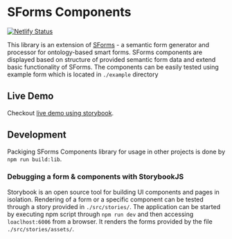 # SForms Components
[![Netlify Status](https://api.netlify.com/api/v1/badges/5b9b7cb6-08ed-44ea-a8d5-6f5105eec634/deploy-status)](https://app.netlify.com/sites/s-forms-components-kbss/deploys)


This library is an extension of [SForms](https://github.com/kbss-cvut/s-forms) - a semantic form generator and processor for ontology-based smart forms.
SForms components are displayed based on structure of provided semantic form data and extend basic functionality of SForms.
The components can be easily tested using example form which is located in `./example` directory

## Live Demo

Checkout [live demo using storybook](https://s-forms-components-kbss.netlify.app).


## Development

Packiging SForms Components library for usage in other projects is done by `npm run build:lib`.

### Debugging a form & components with StorybookJS

Storybook is an open source tool for building UI components and pages in isolation. Rendering of a form or a specific component can be tested through a story provided in `./src/stories/`. The application can be started by executing npm script through `npm run dev` and then accessing `loaclhost:6006` from a browser. It renders the forms provided by the file `./src/stories/assets/`.
